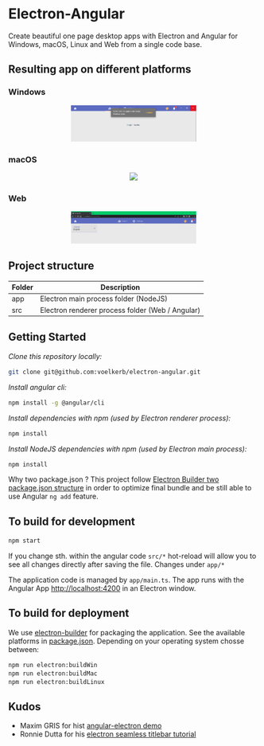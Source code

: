 # Electron-Angular
Create beautiful one page desktop apps with Electron and Angular for Windows, macOS, Linux and Web from a single code base.


## Resulting app on different platforms

### Windows
<p align="center">
<img src="docu/screenshots/windows_page1.png" width="50%">
</p>

### macOS
<p align="center">
<img src="docu/screenshots/macOS_settings.png" width="50%">
</p>

### Web
<p align="center">
<img src="docu/screenshots/web_settings.png" width="50%">
</p>

## Project structure

| Folder | Description                                      |
|--------|--------------------------------------------------|
| app    | Electron main process folder (NodeJS)            |
| src    | Electron renderer process folder (Web / Angular) |

## Getting Started

*Clone this repository locally:*

``` bash
git clone git@github.com:voelkerb/electron-angular.git
```

*Install angular cli:*

``` bash
npm install -g @angular/cli
```

*Install dependencies with npm (used by Electron renderer process):*

``` bash
npm install
```

*Install NodeJS dependencies with npm (used by Electron main process):*

``` bash
npm install
```

Why two package.json ? This project follow [Electron Builder two package.json structure](https://www.electron.build/tutorials/two-package-structure) in order to optimize final bundle and be still able to use Angular `ng add` feature.

## To build for development

``` bash
npm start
```

If you change sth. within the angular code `src/*` hot-reload will allow you to see all changes directly after saving the file. Changes under `app/*`

The application code is managed by `app/main.ts`. The app runs with the Angular App [http://localhost:4200](http://localhost:4200) in an Electron window.

## To build for deployment

We use [electron-builder](https://www.electron.build) for packaging the application. See the available platforms in [package.json](app/package.json).
Depending on your operating system chosse between:

``` bash
npm run electron:buildWin
npm run electron:buildMac
npm run electron:buildLinux
```

## Kudos

* Maxim GRIS for hist [angular-electron demo](https://github.com/maximegris/angular-electron)
* Ronnie Dutta for his [electron seamless titlebar tutorial](https://github.com/binaryfunt/electron-seamless-titlebar-tutorial)